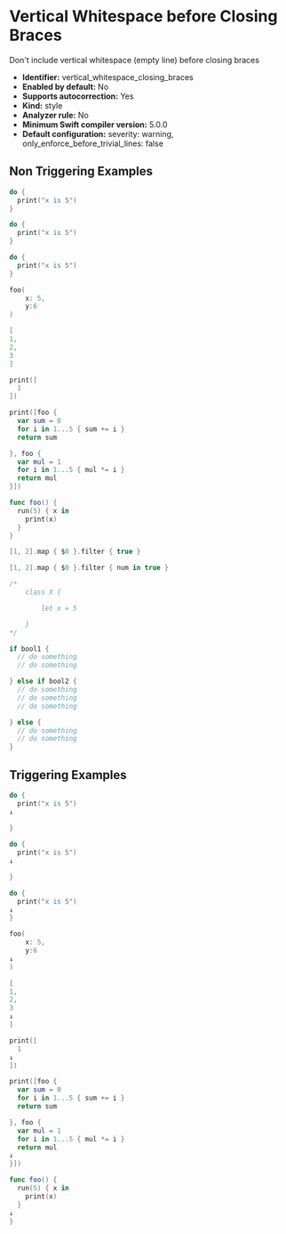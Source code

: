 # Vertical Whitespace before Closing Braces

Don't include vertical whitespace (empty line) before closing braces

* **Identifier:** vertical_whitespace_closing_braces
* **Enabled by default:** No
* **Supports autocorrection:** Yes
* **Kind:** style
* **Analyzer rule:** No
* **Minimum Swift compiler version:** 5.0.0
* **Default configuration:** severity: warning, only_enforce_before_trivial_lines: false

## Non Triggering Examples

```swift
do {
  print("x is 5")
}
```

```swift
do {
  print("x is 5")
}
```

```swift
do {
  print("x is 5")
}
```

```swift
foo(
    x: 5,
    y:6
)
```

```swift
[
1,
2,
3
]
```

```swift
print([
  1
])
```

```swift
print([foo {
  var sum = 0
  for i in 1...5 { sum += i }
  return sum

}, foo {
  var mul = 1
  for i in 1...5 { mul *= i }
  return mul
}])
```

```swift
func foo() {
  run(5) { x in
    print(x)
  }
}
```

```swift
[1, 2].map { $0 }.filter { true }
```

```swift
[1, 2].map { $0 }.filter { num in true }
```

```swift
/*
    class X {

        let x = 5

    }
*/
```

```swift
if bool1 {
  // do something
  // do something

} else if bool2 {
  // do something
  // do something
  // do something

} else {
  // do something
  // do something
}
```

## Triggering Examples

```swift
do {
  print("x is 5")
↓
  
}
```

```swift
do {
  print("x is 5")
↓

}
```

```swift
do {
  print("x is 5")
↓
}
```

```swift
foo(
    x: 5,
    y:6
↓
)
```

```swift
[
1,
2,
3
↓
]
```

```swift
print([
  1
↓
])
```

```swift
print([foo {
  var sum = 0
  for i in 1...5 { sum += i }
  return sum

}, foo {
  var mul = 1
  for i in 1...5 { mul *= i }
  return mul
↓
}])
```

```swift
func foo() {
  run(5) { x in
    print(x)
  }
↓
}
```